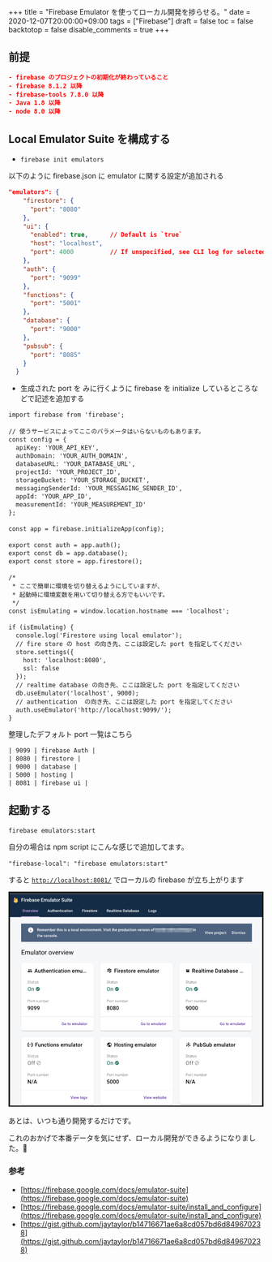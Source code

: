 +++
title = "Firebase Emulator を使ってローカル開発を捗らせる。"
date = 2020-12-07T20:00:00+09:00
tags = ["Firebase"]
draft = false
toc = false
backtotop = false
disable_comments = true
+++

## 前提

```json
- firebase のプロジェクトの初期化が終わっていること
- firebase 8.1.2 以降
- firebase-tools 7.8.0 以降
- Java 1.8 以降
- node 8.0 以降
```

## Local Emulator Suite を構成する

- `firebase init emulators`

以下のように firebase.json に emulator に関する設定が追加される

```json
"emulators": {
    "firestore": {
      "port": "8080"
    },
    "ui": {
      "enabled": true,      // Default is `true`
      "host": "localhost",
      "port": 4000          // If unspecified, see CLI log for selected port
    },
    "auth": {
      "port": "9099"
    },
    "functions": {
      "port": "5001"
    },
    "database": {
      "port": "9000"
    },
    "pubsub": {
      "port": "8085"
    }
  }
```

- 生成された port を みに行くように firebase を initialize しているところなどで記述を追加する

```tsx
import firebase from 'firebase';

// 使うサービスによってここのパラメータはいらないものもあります。
const config = {
  apiKey: 'YOUR_API_KEY',
  authDomain: 'YOUR_AUTH_DOMAIN',
  databaseURL: 'YOUR_DATABASE_URL',
  projectId: 'YOUR_PROJECT_ID',
  storageBucket: 'YOUR_STORAGE_BUCKET',
  messagingSenderId: 'YOUR_MESSAGING_SENDER_ID',
  appId: 'YOUR_APP_ID',
  measurementId: 'YOUR_MEASUREMENT_ID'
};

const app = firebase.initializeApp(config);

export const auth = app.auth();
export const db = app.database();
export const store = app.firestore();

/*
 * ここで簡単に環境を切り替えるようにしていますが、
 * 起動時に環境変数を用いて切り替える方でもいいです。
 */ 
const isEmulating = window.location.hostname === 'localhost';

if (isEmulating) {
  console.log('Firestore using local emulator');
  // fire store の host の向き先、ここは設定した port を指定してください
  store.settings({
    host: 'localhost:8080',
    ssl: false
  });
  // realtime database の向き先、ここは設定した port を指定してください
  db.useEmulator('localhost', 9000);
  // authentication  の向き先、ここは設定した port を指定してください
  auth.useEmulator('http://localhost:9099/');
}
```

整理したデフォルト port 一覧はこちら

```tsx
| 9099 | firebase Auth |
| 8080 | firestore |
| 9000 | database |
| 5000 | hosting |
| 8081 | firebase ui |
```

## 起動する

`firebase emulators:start`

自分の場合は npm script にこんな感じで追加してます。

`"firebase-local": "firebase emulators:start"`

すると [`http://localhost:8081/`](http://localhost:8081/) でローカルの firebase が立ち上がります

![images/Untitled.png](images/Untitled.png)

あとは、いつも通り開発するだけです。

これのおかげで本番データを気にせず、ローカル開発ができるようになりました。👏

### 参考

- [https://firebase.google.com/docs/emulator-suite](https://firebase.google.com/docs/emulator-suite)
- [https://firebase.google.com/docs/emulator-suite/install_and_configure](https://firebase.google.com/docs/emulator-suite/install_and_configure)
- [https://gist.github.com/jaytaylor/b14716671ae6a8cd057bd6d849670238](https://gist.github.com/jaytaylor/b14716671ae6a8cd057bd6d849670238)
